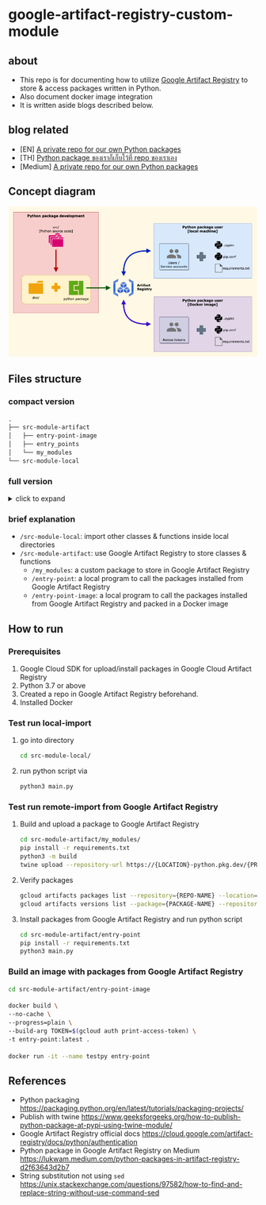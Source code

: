 # google-artifact-registry-custom-module

## about

- This repo is for documenting how to utilize [Google Artifact Registry](https://cloud.google.com/artifact-registry) to store & access packages written in Python.
- Also document docker image integration
- It is written aside blogs described below.

## blog related

- [EN] [A private repo for our own Python packages](https://www.bluebirz.net/en/a-private-repo-for-our-own-python/)
- [TH] [Python package ของเราก็เก็บไว้ที่ repo ของเราเอง](https://www.bluebirz.net/th/a-private-repo-for-our-own-python-th/)
- [Medium] [A private repo for our own Python packages](https://medium.com/@bluebirz/a-private-repo-for-our-own-python-packages-83fbf3c308f9)

## Concept diagram

![img](assets/GAR_py.drawio.png)

## Files structure

### compact version

```md
.
├── src-module-artifact
│   ├── entry-point-image
│   ├── entry_points
│   └── my_modules
└── src-module-local
```

### full version

<details>
<summary>click to expand</summary>

```md
google-artifact-registry-custom-module
├── .gitattributes
├── .gitignore
├── README.md
├── src-module-artifact
│   ├── entry-point
│   │   ├── .pypirc
│   │   ├── __init__.py
│   │   ├── main.py
│   │   ├── pip.conf
│   │   └── requirements.txt
│   ├── entry-point-image
│   │   ├── Dockerfile
│   │   └── src
│   │       ├── .pypirc
│   │       ├── __init__.py
│   │       ├── main.py
│   │       ├── pip.conf
│   │       └── requirements.txt
│   └── my_modules
│       ├── LICENSE
│       ├── README.md
│       ├── dist
│       │   ├── my_adder-0.1.0-py3-none-any.whl
│       │   └── my_adder-0.1.0.tar.gz
│       ├── pyproject.toml
│       ├── requirements.txt
│       ├── src
│       │   ├── my_adder
│       │   │   ├── __init__.py
│       │   │   └── adder.py
│       │   └── my_adder.egg-info
│       │       ├── PKG-INFO
│       │       ├── SOURCES.txt
│       │       ├── dependency_links.txt
│       │       └── top_level.txt
│       └── test
└── src-module-local
    ├── __init__.py
    ├── main.py
    └── my_modules
        ├── __init__.py
        └── adder.py

12 directories, 30 files
```

</details>

### brief explanation

- `/src-module-local`: import other classes & functions inside local directories
- `/src-module-artifact`: use Google Artifact Registry to store classes & functions
  - `/my_modules`: a custom package to store in Google Artifact Registry
  - `/entry-point`: a local program to call the packages installed from Google Artifact Registry
  - `/entry-point-image`: a local program to call the packages installed from Google Artifact Registry and packed in a Docker image

## How to run

### Prerequisites

1. Google Cloud SDK for upload/install packages in Google Cloud Artifact Registry
1. Python 3.7 or above
1. Created a repo in Google Artifact Registry beforehand.
1. Installed Docker

### Test run local-import

1. go into directory

    ```bash
    cd src-module-local/
    ```

1. run python script via

    ```bash
    python3 main.py
    ```

### Test run remote-import from Google Artifact Registry

1. Build and upload a package to Google Artifact Registry

    ```bash
    cd src-module-artifact/my_modules/
    pip install -r requirements.txt
    python3 -m build
    twine upload --repository-url https://{LOCATION}-python.pkg.dev/{PROJECT-ID}/{REPO-NAME}/ dist/*
    ```

1. Verify packages

    ```bash
    gcloud artifacts packages list --repository={REPO-NAME} --location={LOCATION}
    gcloud artifacts versions list --package={PACKAGE-NAME} --repository={REPO-NAME} --location={LOCATION}
    ```

1. Install packages from Google Artifact Registry and run python script

    ```bash
    cd src-module-artifact/entry-point
    pip install -r requirements.txt
    python3 main.py
    ```

### Build an image with packages from Google Artifact Registry

```bash
cd src-module-artifact/entry-point-image 

docker build \
--no-cache \
--progress=plain \
--build-arg TOKEN=$(gcloud auth print-access-token) \
-t entry-point:latest .

docker run -it --name testpy entry-point
```

## References

- Python packaging <https://packaging.python.org/en/latest/tutorials/packaging-projects/>
- Publish with twine <https://www.geeksforgeeks.org/how-to-publish-python-package-at-pypi-using-twine-module/>
- Google Artifact Registry official docs
<https://cloud.google.com/artifact-registry/docs/python/authentication>
- Python package in Google Artifact Registry on Medium
<https://lukwam.medium.com/python-packages-in-artifact-registry-d2f63643d2b7>
- String substitution not using `sed`
<https://unix.stackexchange.com/questions/97582/how-to-find-and-replace-string-without-use-command-sed>
